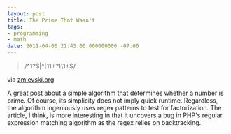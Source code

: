 ```yaml
---
layout: post
title: The Prime That Wasn't
tags:
- programming
- math
date: 2011-04-06 21:43:00.000000000 -07:00
---
```

<div class="posterous_bookmarklet_entry">
      <blockquote class="posterous_short_quote">/^1?$|^(11+?)\1+$/</blockquote>

<div class="posterous_quote_citation">via <a href="http://zmievski.org/2010/08/the-prime-that-wasnt?">zmievski.org</a></div>

<p>A great post about a simple algorithm that determines whether a number is prime.  Of course, its simplicity does not imply quick runtime.  Regardless, the algorithm ingeniously uses regex patterns to test for factorization.  The article, I think, is more interesting in that it uncovers a bug in PHP's regular expression matching algorithm as the regex relies on backtracking.</p></div>
